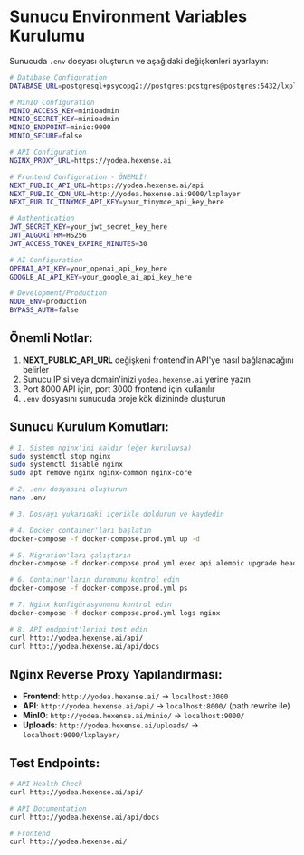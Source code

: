 # Sunucu Environment Variables Kurulumu

Sunucuda `.env` dosyası oluşturun ve aşağıdaki değişkenleri ayarlayın:

```bash
# Database Configuration
DATABASE_URL=postgresql+psycopg2://postgres:postgres@postgres:5432/lxplayer

# MinIO Configuration
MINIO_ACCESS_KEY=minioadmin
MINIO_SECRET_KEY=minioadmin
MINIO_ENDPOINT=minio:9000
MINIO_SECURE=false

# API Configuration
NGINX_PROXY_URL=https://yodea.hexense.ai

# Frontend Configuration - ÖNEMLİ!
NEXT_PUBLIC_API_URL=https://yodea.hexense.ai/api
NEXT_PUBLIC_CDN_URL=http://yodea.hexense.ai:9000/lxplayer
NEXT_PUBLIC_TINYMCE_API_KEY=your_tinymce_api_key_here

# Authentication
JWT_SECRET_KEY=your_jwt_secret_key_here
JWT_ALGORITHM=HS256
JWT_ACCESS_TOKEN_EXPIRE_MINUTES=30

# AI Configuration
OPENAI_API_KEY=your_openai_api_key_here
GOOGLE_AI_API_KEY=your_google_ai_api_key_here

# Development/Production
NODE_ENV=production
BYPASS_AUTH=false
```

## Önemli Notlar:

1. **NEXT_PUBLIC_API_URL** değişkeni frontend'in API'ye nasıl bağlanacağını belirler
2. Sunucu IP'si veya domain'inizi `yodea.hexense.ai` yerine yazın
3. Port 8000 API için, port 3000 frontend için kullanılır
4. `.env` dosyasını sunucuda proje kök dizininde oluşturun

## Sunucu Kurulum Komutları:

```bash
# 1. Sistem nginx'ini kaldır (eğer kuruluysa)
sudo systemctl stop nginx
sudo systemctl disable nginx
sudo apt remove nginx nginx-common nginx-core

# 2. .env dosyasını oluşturun
nano .env

# 3. Dosyayı yukarıdaki içerikle doldurun ve kaydedin

# 4. Docker container'ları başlatın
docker-compose -f docker-compose.prod.yml up -d

# 5. Migration'ları çalıştırın
docker-compose -f docker-compose.prod.yml exec api alembic upgrade head

# 6. Container'ların durumunu kontrol edin
docker-compose -f docker-compose.prod.yml ps

# 7. Nginx konfigürasyonunu kontrol edin
docker-compose -f docker-compose.prod.yml logs nginx

# 8. API endpoint'lerini test edin
curl http://yodea.hexense.ai/api/
curl http://yodea.hexense.ai/api/docs
```

## Nginx Reverse Proxy Yapılandırması:

- **Frontend**: `http://yodea.hexense.ai/` → `localhost:3000`
- **API**: `http://yodea.hexense.ai/api/` → `localhost:8000/` (path rewrite ile)
- **MinIO**: `http://yodea.hexense.ai/minio/` → `localhost:9000/`
- **Uploads**: `http://yodea.hexense.ai/uploads/` → `localhost:9000/lxplayer/`

## Test Endpoints:

```bash
# API Health Check
curl http://yodea.hexense.ai/api/

# API Documentation
curl http://yodea.hexense.ai/api/docs

# Frontend
curl http://yodea.hexense.ai/
```
